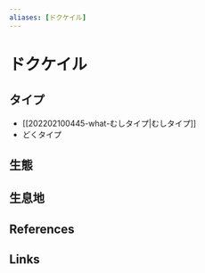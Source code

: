 ```yaml
---
aliases: [ドクケイル]
---
```

# ドクケイル

## タイプ

- [[202202100445-what-むしタイプ|むしタイプ]]
- どくタイプ

## 生態



## 生息地



## References



## Links



